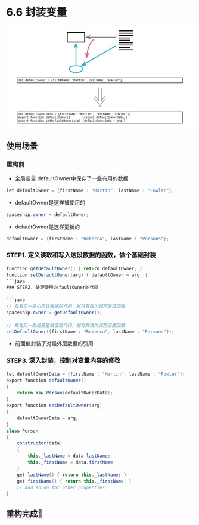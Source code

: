 
# 6.6 封装变量

![](../img/6.6.jpg)

## 使用场景

### 重构前

- 全局变量 defaultOwner中保存了一些有用的数据

```java
let defaultOwner = {firstName : "Martin", lastName : "Fowler"};
```

- defaultOwner是这样被使用的

```java
spaceship.owner = defaultOwner;
```

- defaultOwner是这样更新的

```java
defaultOwner = {firstName : "Rebecca", lastName : "Parsons"};
```

### STEP1. 定义读取和写入这段数据的函数，做个基础封装

```java
function getDefaultOwner() { return defaultOwner; }
function setDefaultOwner(arg) { defaultOwner = arg; }
```java
### STEP2. 处理使用defaultOwner的代码

```java
// 每看见一处引用该数据的代码，就将其改为调用取值函数
spaceship.owner = getDefaultOwner();

// 每看见一处给变量赋值的代码，就将其改为调用设置函数
setDefaultOwner({firstName : "Rebecca", lastName : "Parsons"});
```

- 前面值封装了对最外层数据的引用

### STEP3. 深入封装，控制对变量内容的修改

```java
let defaultOwnerData = {firstName : "Martin", lastName : "Fowler"};
export function defaultOwner()
{
    return new Person(defaultOwnerData);
}
export function setDefaultOwner(arg)
{
    defaultOwnerData = arg;
}
class Person
{
    constructor(data)
    {
        this._lastName = data.lastName;
        this._firstName = data.firstName
    }
    get lastName() { return this._lastName; }
    get firstName() { return this._firstName; }
    // and so on for other properties
}
```

## 重构完成🎀
